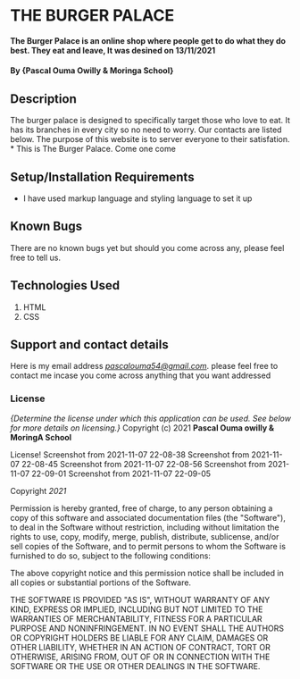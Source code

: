 # THE BURGER PALACE 
#### The Burger Palace is an online shop where people get to do what they do best. They eat and leave, It was desined on 13/11/2021
#### By **{Pascal Ouma Owilly & Moringa School}**
## Description
The burger palace is designed to specifically target those who love to eat. It has its branches in every city so no need to worry. Our contacts are listed below. The purpose of this website is to server everyone to their satisfation. * This is The Burger Palace. Come one come
## Setup/Installation Requirements
* I have used markup language and styling language to set it up
## Known Bugs
There are no known bugs yet but should you come across any, please feel free to tell us.
## Technologies Used
1. HTML
2. CSS
## Support and contact details
Here is my email address *pascalouma54@gmail.com*. please feel free to contact me incase you come across anything that you want addressed
### License
*{Determine the license under which this application can be used.  See below for more details on licensing.}*
Copyright (c) 2021 **Pascal Ouma owilly & MoringA School**

License!
Screenshot from 2021-11-07 22-08-38 Screenshot from 2021-11-07 22-08-45 Screenshot from 2021-11-07 22-08-56 Screenshot from 2021-11-07 22-09-01 Screenshot from 2021-11-07 22-09-05

Copyright *2021*

Permission is hereby granted, free of charge, to any person obtaining a copy of this software and associated documentation files (the "Software"), to deal in the Software without restriction, including without limitation the rights to use, copy, modify, merge, publish, distribute, sublicense, and/or sell copies of the Software, and to permit persons to whom the Software is furnished to do so, subject to the following conditions:

The above copyright notice and this permission notice shall be included in all copies or substantial portions of the Software.

THE SOFTWARE IS PROVIDED "AS IS", WITHOUT WARRANTY OF ANY KIND, EXPRESS OR IMPLIED, INCLUDING BUT NOT LIMITED TO THE WARRANTIES OF MERCHANTABILITY, FITNESS FOR A PARTICULAR PURPOSE AND NONINFRINGEMENT. IN NO EVENT SHALL THE AUTHORS OR COPYRIGHT HOLDERS BE LIABLE FOR ANY CLAIM, DAMAGES OR OTHER LIABILITY, WHETHER IN AN ACTION OF CONTRACT, TORT OR OTHERWISE, ARISING FROM, OUT OF OR IN CONNECTION WITH THE SOFTWARE OR THE USE OR OTHER DEALINGS IN THE SOFTWARE.